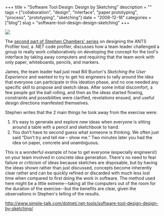 +++
title = "Software Tool Design: Design by Sketching"
description = ""
tags = ["collaboration", "design", "interface", "paper prototyping", "process", "prototyping", "sketching"]
date = "2008-12-18"
categories = ["blog"]
slug = "software-tool-design-design-sketching"
+++



  <div class="notebook-screenshot"><a href="http://www.simple-talk.com/dotnet/.net-tools/software-tool-design-design-by-sketching/"><img src="//konigi.com/media/notebook/design-by-sketching.jpg" class="notebook-image" /></a></div><p>The <a href="http://www.simple-talk.com/dotnet/.net-tools/software-tool-design-design-by-sketching/">second part of Stephen Chambers' series</a> on designing the ANTS Profiler tool, a .NET code profiler, discusses how a team leader challenged a group to really work collaboratively on developing the concept for the tool's interface by taking away computers and requiring that the team work with only paper, whiteboards, pencils, and markers.</p>
<p>James, the team leader had just read Bill Buxton's <em>Sketching the User Experience</em> and wanted to try to get his engineers to rally around the idea that everyone can participate in this ideation phase, and no one needed any specific skill to propose and sketch ideas. After some initial discomfort, a few people got the ball rolling, and then as the ideas started flowing, constraints and possibilities were clarified, revelations ensued, and useful design directions manifested themselves.</p>
<p>Stephen writes that the 2 main things he took away from the exercise were:</p>
<ol>
<li>It’s easy to generate and explore new ideas when everyone is sitting around a table with a pencil and sketchbook to hand.</li>
<li>You don’t have to second guess what someone is thinking. We often just said “Don’t try and tell me – show me.” Two minutes later you had the idea on paper, concrete and unambiguous. </li>
</ol>
<p>This is a wonderful example of how to get everyone (especially engineers!) on your team involved in concrete idea generation. There's no need to fear failure or criticism of ideas because sketches are disposable, but by having the ideas shown rather than just discussed, concepts become inherently clear rather and can be quickly refined or discarded with much less lost time when compared to first doing the work in software. The method used here might be a little extreme--taking all the computers out of the room for the duration of the exercise--but the benefits are clear, given the observations in Stephen's telling of the results.</p>
    
  <a href="http://www.simple-talk.com/dotnet/.net-tools/software-tool-design-design-by-sketching/">http://www.simple-talk.com/dotnet/.net-tools/software-tool-design-design-by-sketching/</a>
